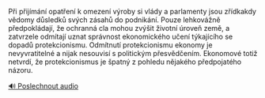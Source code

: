 
Při přijímání opatření k omezení výroby si vlády a parlamenty jsou zřídkakdy vědomy důsledků svých zásahů do podnikání. Pouze lehkovážně předpokládají, že ochranná cla mohou zvýšit životní úroveň země, a zatvrzele odmítají uznat správnost ekonomického učení týkajícího se dopadů protekcionismu. Odmítnutí protekcionismu ekonomy je nevyvratitelné a nijak nesouvisí s politickým přesvědčením. Ekonomové totiž netvrdí, že protekcionismus je špatný z pohledu nějakého předpojatého názoru.

[🔊 Poslechnout audio](/data/7-paragraphs/audio/chapter_147/para_010-Pi-pijmn-opaten-k-omezen-vroby-si-vldy-a.mp3)
